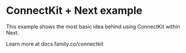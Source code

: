 # ConnectKit + Next example

This example shows the most basic idea behind using ConnectKit within Next.

Learn more at docs.family.co/connectkit

